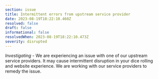 ```yaml
---
section: issue
title: Intermittent errors from upstream service provider
date: 2023-08-19T18:22:10.460Z
resolved: false
draft: false
informational: false
resolvedWhen: 2023-08-19T18:22:10.473Z
severity: disrupted
---
```

*Investigating* - We are experiencing an issue with one of our upstream service providers. It may cause intermittent disruption in your dice rolling and website experience. We are working with our service providers to remedy the issue.